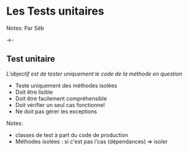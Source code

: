 # Les Tests unitaires

Notes:
Par Séb

->-

## Test unitaire

_L'objectif est de tester uniquement le code de la méthode en question_ <!-- .element: class="fragment" -->

* Teste uniquement des méthodes isolées<!-- .element: class="fragment" -->
* Doit être lisible <!-- .element: class="fragment" -->
* Doit être facilement compréhensible <!-- .element: class="fragment" -->
* Doit vérifier un seul cas fonctionnel <!-- .element: class="fragment" -->
* Ne doit pas gérer les exceptions <!-- .element: class="fragment" -->

Notes:
* classes de test à part du code de production
* Méthodes isolées : si c'est pas l'cas (dépendances) => isoler
